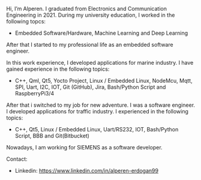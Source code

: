 Hi, I’m Alperen. I graduated from Electronics and Communication Engineering in 2021. During my university education, I worked in the following topcs: 
 * Embedded Software/Hardware, Machine Learning and Deep Learning 

After that I started to my professional life as an embedded software engineer.

In this work experience, I developed applications for marine industry. I have gained experience in the following topics:
 * C++, Qml, Qt5, Yocto Project, Linux / Embedded Linux, NodeMcu, Mqtt, SPI, Uart, I2C, IOT, Git (GitHub), Jira, Bash/Python Script and RaspberryPi3/4

After that i switched to my job for new adventure. I was a software engineer. I developed applications for traffic industry. I experienced in the following topics:
 * C++, Qt5, Linux / Embedded Linux, Uart/RS232, IOT, Bash/Python Script, BBB and Git(Bitbucket)

Nowadays, I am working for SIEMENS as a software developer.

Contact:
 * Linkedin: https://www.linkedin.com/in/alperen-erdogan99
    
<!---
AlperenErdogan99/AlperenErdogan99 is a ✨ special ✨ repository because its `README.md` (this file) appears on your GitHub profile.
You can click the Preview link to take a look at your changes.
--->
